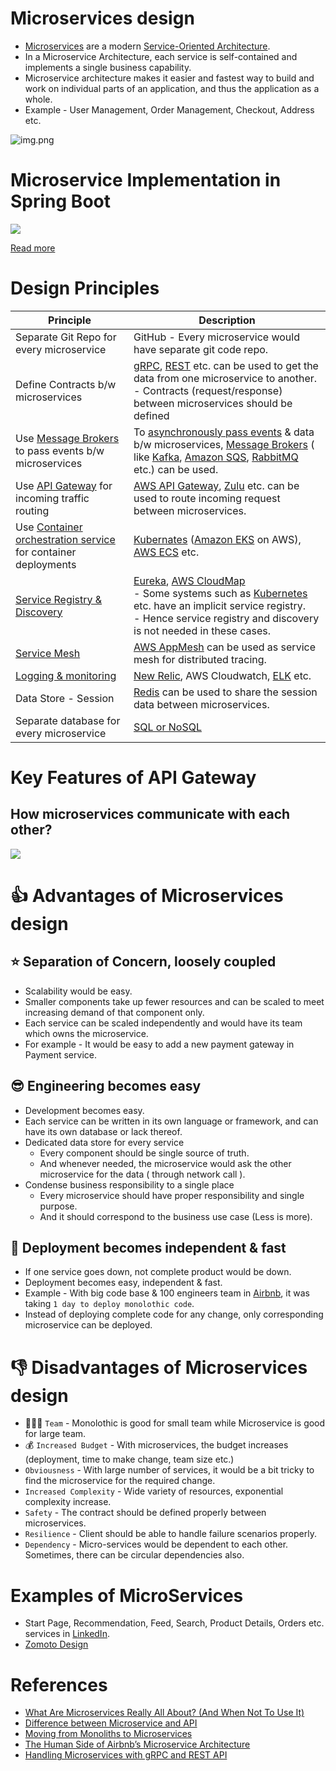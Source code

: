 # Microservices design
- [Microservices](https://microservices.io/index.html) are a modern [Service-Oriented Architecture](https://www.geeksforgeeks.org/service-oriented-architecture/).
- In a Microservice Architecture, each service is self-contained and implements a single business capability.
- Microservice architecture makes it easier and fastest way to build and work on individual parts of an application, and thus the application as a whole.
- Example - User Management, Order Management, Checkout, Address etc.

![img.png](assets/MonolothicToMicroService.drawio.png)

# Microservice Implementation in Spring Boot

![](../../5_ProgrammingLanguages/2_Java/SpringBootAndMicroServices/assests/Spring-Boot-MicroService-OnPerm.drawio.png)

[Read more](../../5_ProgrammingLanguages/2_Java/SpringBootAndMicroServices/README.md)

# Design Principles

| Principle                                                                                                         | Description                                                                                                                                                                                                                                                                                                                                       |
|-------------------------------------------------------------------------------------------------------------------|---------------------------------------------------------------------------------------------------------------------------------------------------------------------------------------------------------------------------------------------------------------------------------------------------------------------------------------------------|
| Separate Git Repo for every microservice                                                                          | GitHub - Every microservice would have separate git code repo.                                                                                                                                                                                                                                                                                    |
| Define Contracts b/w microservices                                                                                | [gRPC](../2_APITechOptions/gRPC.md), [REST](../2_APITechOptions/REST.md) etc. can be used to get the data from one microservice to another. <br/>- Contracts (request/response) between microservices should be defined                                                                                                                           |
| Use [Message Brokers](../4_MessageBrokers) to pass events b/w microservices                                       | To [asynchronously pass events](../0_SystemGlossaries/MessageBrokers/EventDrivenArchitecture.md) & data b/w microservices, [Message Brokers](../4_MessageBrokers) ( like [Kafka](../4_MessageBrokers/Kafka/Readme.md), [Amazon SQS](../../2_AWSComponents/5_MessageBrokerServices/AmazonSQS.md), [RabbitMQ](../4_MessageBrokers/RabbitMQ.md) etc.) can be used.  |
| Use [API Gateway](1_APIGateway) for incoming traffic routing                                                      | [AWS API Gateway](../../2_AWSComponents/1_NetworkingAndContentDelivery/AmazonAPIGateway/Readme.md), [Zulu](1_APIGateway/ZuluAPIGateway.md) etc. can be used to route incoming request between microservices.                                                                                                                                      |
| Use [Container orchestration service](../6_ContainerOrchestrationServices/Readme.md) for container deployments   | [Kubernates](../6_ContainerOrchestrationServices/Kubernates.md) ([Amazon EKS](../../2_AWSComponents/4_ContainerOrchestrationServices/AmazonEKS.md) on AWS), [AWS ECS](../../2_AWSComponents/4_ContainerOrchestrationServices/AmazonECS/Readme.md) etc.                                                                                         |
| [Service Registry & Discovery](2_ServiceRegistry&Discovery/Readme.md)                                             | [Eureka](2_ServiceRegistry&Discovery/Eureka.md), [AWS CloudMap](../../2_AWSComponents/1_NetworkingAndContentDelivery/AWSCloudMap.md)<br/>- Some systems such as [Kubernetes](../6_ContainerOrchestrationServices/Kubernates.md) etc. have an implicit service registry.<br/>- Hence service registry and discovery is not needed in these cases. |
| [Service Mesh](3_ServiceMesh.md)                                                                                  | [AWS AppMesh](../../2_AWSComponents/1_NetworkingAndContentDelivery/AWSAppMesh.md) can be used as service mesh for distributed tracing.                                                                                                                                                                                                            |
| [Logging & monitoring](../8_MonitoringTools/Readme.md)                                                            | [New Relic](../8_MonitoringTools/NewRelic.md), AWS Cloudwatch, [ELK](../8_MonitoringTools/ELK.md) etc.                                                                                                                                                                                                                                            |
| Data Store - Session                                                                                              | [Redis](../3_DatabaseComponents/In-Memory-Cache/Redis) can be used to share the session data between microservices.                                                                                                                                                                                                                               |
| Separate database for every microservice                                                                          | [SQL or NoSQL](../3_DatabaseComponents)                                                                                                                                                                                                                                                                                                           |

# Key Features of API Gateway

## How microservices communicate with each other?

![](https://miro.medium.com/max/1400/1*CZYfnIHSHKE7XiP-zvhAvA.webp)

# :thumbsup: Advantages of Microservices design

## :star: Separation of Concern, loosely coupled
- Scalability would be easy. 
- Smaller components take up fewer resources and can be scaled to meet increasing demand of that component only.
- Each service can be scaled independently and would have its team which owns the microservice.
- For example - It would be easy to add a new payment gateway in Payment service.

## :sunglasses: Engineering becomes easy
- Development becomes easy.
- Each service can be written in its own language or framework, and can have its own database or lack thereof.
- Dedicated data store for every service
  - Every component should be single source of truth. 
  - And whenever needed, the microservice would ask the other microservice for the data ( through network call ).
- Condense business responsibility to a single place
  - Every microservice should have proper responsibility and single purpose. 
  - And it should correspond to the business use case (Less is more).

## :rocket: Deployment becomes independent & fast
- If one service goes down, not complete product would be down.
- Deployment becomes easy, independent & fast. 
- Example - With big code base & 100 engineers team in [Airbnb](https://www.infoq.com/presentations/airbnb-culture-soa/), it was taking `1 day to deploy monolothic code`.
- Instead of deploying complete code for any change, only corresponding microservice can be deployed.

# :thumbsdown: Disadvantages of Microservices design
- :family_man_woman_boy: `Team` - Monolothic is good for small team while Microservice is good for large team.
- :moneybag: `Increased Budget` - With microservices, the budget increases (deployment, time to make change, team size etc.)
- `Obviousness` - With large number of services, it would be a bit tricky to find the microservice for the required change.
- `Increased Complexity` - Wide variety of resources, exponential complexity increase.
- `Safety` - The contract should be defined properly between microservices.
- `Resilience` - Client should be able to handle failure scenarios properly.
- `Dependency` - Micro-services would be dependent to each other. Sometimes, there can be circular dependencies also.

# Examples of MicroServices
- Start Page, Recommendation, Feed, Search, Product Details, Orders etc. services in [LinkedIn](../../3_HLDDesignProblems/LinkedInDesign/Readme.md).
- [Zomoto Design](../../3_HLDDesignProblems/ZomatoDesign)

# References
- [What Are Microservices Really All About? (And When Not To Use It)](https://www.youtube.com/watch?v=lTAcCNbJ7KE)
- [Difference between Microservice and API](https://www.geeksforgeeks.org/difference-between-microservice-and-api/)
- [Moving from Monoliths to Microservices](https://www.youtube.com/watch?v=rckfN7xFig0&list=PLMCXHnjXnTnvo6alSjVkgxV-VH6EPyvoX&index=34)
- [The Human Side of Airbnb’s Microservice Architecture](https://www.infoq.com/presentations/airbnb-culture-soa/)
- [Handling Microservices with gRPC and REST API](https://fonradar.medium.com/ali-okan-kara-a3d0b61610d)